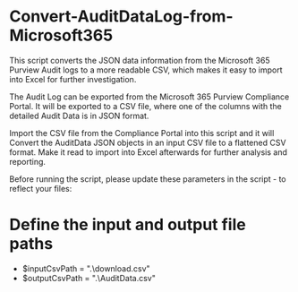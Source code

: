 # Convert-AuditDataLog-from-Microsoft365
This script converts the JSON data information from the Microsoft 365 Purview Audit logs to a more readable CSV, which makes it easy to import into Excel for further investigation.

The Audit Log can be exported from the Microsoft 365 Purview Compliance Portal. It will be exported to a CSV file, where one of the columns with the detailed Audit Data is in JSON format.

Import the CSV file from the Compliance Portal into this script and it will Convert the AuditData JSON objects in an input CSV file to a flattened CSV format.
Make it read to import into Excel afterwards for further analysis and reporting.

Before running the script, please update these parameters in the script - to reflect your files:
# Define the input and output file paths
- $inputCsvPath = ".\download.csv"
- $outputCsvPath = ".\AuditData.csv"
